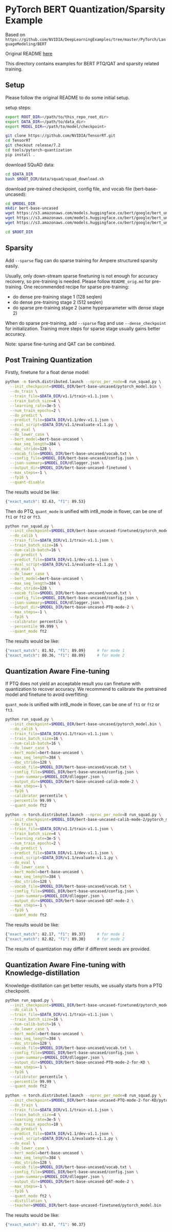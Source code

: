 # PyTorch BERT Quantization/Sparsity Example

Based on `https://github.com/NVIDIA/DeepLearningExamples/tree/master/PyTorch/LanguageModeling/BERT`

Original README [here](README_orig.md)

This directory contains examples for BERT PTQ/QAT and sparsity related training.

## Setup

Please follow the original README to do some initial setup.

setup steps:
```bash
export ROOT_DIR=</path/to/this_repo_root_dir>
export DATA_DIR=</path/to/data_dir>
export MODEL_DIR=</path/to/model/checkpoint>

git clone https://github.com/NVIDIA/TensorRT.git
cd TensorRT
git checkout release/7.2
cd tools/pytorch-quantization
pip install .
```

download SQuAD data:
```bash
cd $DATA_DIR
bash $ROOT_DIR/data/squad/squad_download.sh
```

download pre-trained checkpoint, config file, and vocab file (bert-base-uncased):
```bash
cd $MODEL_DIR
mkdir bert-base-uncased
wget https://s3.amazonaws.com/models.huggingface.co/bert/google/bert_uncased_L-12_H-768_A-12/pytorch_model.bin -O bert-base-uncased/pytorch_model.bin
wget https://s3.amazonaws.com/models.huggingface.co/bert/google/bert_uncased_L-12_H-768_A-12/config.json -O bert-base-uncased/config.json
wget https://s3.amazonaws.com/models.huggingface.co/bert/google/bert_uncased_L-12_H-768_A-12/vocab.txt -O bert-base-uncased/vocab.txt

cd $ROOT_DIR
```

## Sparsity
Add `--sparse` flag can do sparse training for Ampere structured sparsity easily.

Usually, only down-stream sparse finetuning is not enough for accuracy recovery, so pre-training is needed.
Please follow `README_orig.md` for pre-training.
One recommended recipe for sparse pre-training:
- do dense pre-training stage 1 (128 seqlen)
- do dense pre-training stage 2 (512 seqlen)
- do sparse pre-training stage 2 (same hyperparameter with dense stage 2)

When do sparse pre-training, add `--sparse` flag and use `--dense_checkpoint` for initialization. Training more steps for sparse stage usually gains better accuracy.

Note: sparse fine-tuning and QAT can be combined.


## Post Training Quantization

Firstly, finetune for a float dense model:

```bash
python -m torch.distributed.launch --nproc_per_node=8 run_squad.py \
  --init_checkpoint=$MODEL_DIR/bert-base-uncased/pytorch_model.bin \
  --do_train \
  --train_file=$DATA_DIR/v1.1/train-v1.1.json \
  --train_batch_size=4 \
  --learning_rate=3e-5 \
  --num_train_epochs=2 \
  --do_predict \
  --predict_file=$DATA_DIR/v1.1/dev-v1.1.json \
  --eval_script=$DATA_DIR/v1.1/evaluate-v1.1.py \
  --do_eval \
  --do_lower_case \
  --bert_model=bert-base-uncased \
  --max_seq_length=384 \
  --doc_stride=128 \
  --vocab_file=$MODEL_DIR/bert-base-uncased/vocab.txt \
  --config_file=$MODEL_DIR/bert-base-uncased/config.json \
  --json-summary=$MODEL_DIR/dllogger.json \
  --output_dir=$MODEL_DIR/bert-base-uncased-finetuned \
  --max_steps=-1 \
  --fp16 \
  --quant-disable
```

The results would be like:

```bash
{"exact_match": 82.63, "f1": 89.53}
```

Then do PTQ, `quant_mode` is unified with int8_mode in flover, can be one of `ft1` or `ft2` or `ft3`.

```bash
python run_squad.py \
  --init_checkpoint=$MODEL_DIR/bert-base-uncased-finetuned/pytorch_model.bin \
  --do_calib \
  --train_file=$DATA_DIR/v1.1/train-v1.1.json \
  --train_batch_size=16 \
  --num-calib-batch=16 \
  --do_predict \
  --predict_file=$DATA_DIR/v1.1/dev-v1.1.json \
  --eval_script=$DATA_DIR/v1.1/evaluate-v1.1.py \
  --do_eval \
  --do_lower_case \
  --bert_model=bert-base-uncased \
  --max_seq_length=384 \
  --doc_stride=128 \
  --vocab_file=$MODEL_DIR/bert-base-uncased/vocab.txt \
  --config_file=$MODEL_DIR/bert-base-uncased/config.json \
  --json-summary=$MODEL_DIR/dllogger.json \
  --output_dir=$MODEL_DIR/bert-base-uncased-PTQ-mode-2 \
  --max_steps=-1 \
  --fp16 \
  --calibrator percentile \
  --percentile 99.999 \
  --quant_mode ft2
```

The results would be like:

```bash
{"exact_match": 81.92, "f1": 89.09}     # for mode 1
{"exact_match": 80.36, "f1": 88.09}     # for mode 2
```


## Quantization Aware Fine-tuning

If PTQ does not yield an acceptable result you can finetune with quantization to recover accuracy.
We recommend to calibrate the pretrained model and finetune to avoid overfitting:

`quant_mode` is unified with int8_mode in flover, can be one of `ft1` or `ft2` or `ft3`.

```bash
python run_squad.py \
  --init_checkpoint=$MODEL_DIR/bert-base-uncased/pytorch_model.bin \
  --do_calib \
  --train_file=$DATA_DIR/v1.1/train-v1.1.json \
  --train_batch_size=16 \
  --num-calib-batch=16 \
  --do_lower_case \
  --bert_model=bert-base-uncased \
  --max_seq_length=384 \
  --doc_stride=128 \
  --vocab_file=$MODEL_DIR/bert-base-uncased/vocab.txt \
  --config_file=$MODEL_DIR/bert-base-uncased/config.json \
  --json-summary=$MODEL_DIR/dllogger.json \
  --output_dir=$MODEL_DIR/bert-base-uncased-calib-mode-2 \
  --max_steps=-1 \
  --fp16 \
  --calibrator percentile \
  --percentile 99.99 \
  --quant_mode ft2

python -m torch.distributed.launch --nproc_per_node=8 run_squad.py \
  --init_checkpoint=$MODEL_DIR/bert-base-uncased-calib-mode-2/pytorch_model.bin \
  --do_train \
  --train_file=$DATA_DIR/v1.1/train-v1.1.json \
  --train_batch_size=4 \
  --learning_rate=3e-5 \
  --num_train_epochs=2 \
  --do_predict \
  --predict_file=$DATA_DIR/v1.1/dev-v1.1.json \
  --eval_script=$DATA_DIR/v1.1/evaluate-v1.1.py \
  --do_eval \
  --do_lower_case \
  --bert_model=bert-base-uncased \
  --max_seq_length=384 \
  --doc_stride=128 \
  --vocab_file=$MODEL_DIR/bert-base-uncased/vocab.txt \
  --config_file=$MODEL_DIR/bert-base-uncased/config.json \
  --json-summary=$MODEL_DIR/dllogger.json \
  --output_dir=$MODEL_DIR/bert-base-uncased-QAT-mode-2 \
  --max_steps=-1 \
  --fp16 \
  --quant_mode ft2
```

The results would be like:

```bash
{"exact_match": 82.17, "f1": 89.37}     # for mode 1
{"exact_match": 82.02, "f1": 89.30}     # for mode 2
```

The results of quantization may differ if different seeds are provided.


## Quantization Aware Fine-tuning with Knowledge-distillation

Knowledge-distillation can get better results, we usually starts from a PTQ checkpoint.

```bash
python run_squad.py \
  --init_checkpoint=$MODEL_DIR/bert-base-uncased-finetuned/pytorch_model.bin \
  --do_calib \
  --train_file=$DATA_DIR/v1.1/train-v1.1.json \
  --train_batch_size=16 \
  --num-calib-batch=16 \
  --do_lower_case \
  --bert_model=bert-base-uncased \
  --max_seq_length=384 \
  --doc_stride=128 \
  --vocab_file=$MODEL_DIR/bert-base-uncased/vocab.txt \
  --config_file=$MODEL_DIR/bert-base-uncased/config.json \
  --json-summary=$MODEL_DIR/dllogger.json \
  --output_dir=$MODEL_DIR/bert-base-uncased-PTQ-mode-2-for-KD \
  --max_steps=-1 \
  --fp16 \
  --calibrator percentile \
  --percentile 99.99 \
  --quant_mode ft2

python -m torch.distributed.launch --nproc_per_node=8 run_squad.py \
  --init_checkpoint=$MODEL_DIR/bert-base-uncased-PTQ-mode-2-for-KD/pytorch_model.bin \
  --do_train \
  --train_file=$DATA_DIR/v1.1/train-v1.1.json \
  --train_batch_size=4 \
  --learning_rate=3e-5 \
  --num_train_epochs=10 \
  --do_predict \
  --predict_file=$DATA_DIR/v1.1/dev-v1.1.json \
  --eval_script=$DATA_DIR/v1.1/evaluate-v1.1.py \
  --do_eval \
  --do_lower_case \
  --bert_model=bert-base-uncased \
  --max_seq_length=384 \
  --doc_stride=128 \
  --vocab_file=$MODEL_DIR/bert-base-uncased/vocab.txt \
  --config_file=$MODEL_DIR/bert-base-uncased/config.json \
  --json-summary=$MODEL_DIR/dllogger.json \
  --output_dir=$MODEL_DIR/bert-base-uncased-QAT-mode-2 \
  --max_steps=-1 \
  --fp16 \
  --quant_mode ft2 \
  --distillation \
  --teacher=$MODEL_DIR/bert-base-uncased-finetuned/pytorch_model.bin
```

The results would be like:

```bash
{"exact_match": 83.67, "f1": 90.37}
```
